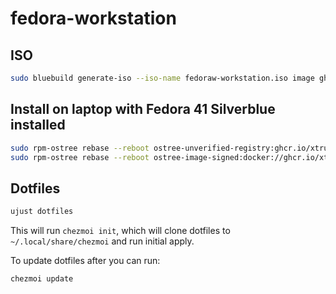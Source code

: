 # fedora-workstation

## ISO

```sh
sudo bluebuild generate-iso --iso-name fedoraw-workstation.iso image ghcr.io/xtruder/fedora-workstation:41
```

## Install on laptop with Fedora 41 Silverblue installed

```sh
sudo rpm-ostree rebase --reboot ostree-unverified-registry:ghcr.io/xtruder/fedora-workstation:41
sudo rpm-ostree rebase --reboot ostree-image-signed:docker://ghcr.io/xtruder/fedora-workstation:41
```

## Dotfiles

```sh
ujust dotfiles
```

This will run `chezmoi init`, which will clone dotfiles to `~/.local/share/chezmoi` and run
initial apply.

To update dotfiles after you can run:

```sh
chezmoi update
```
